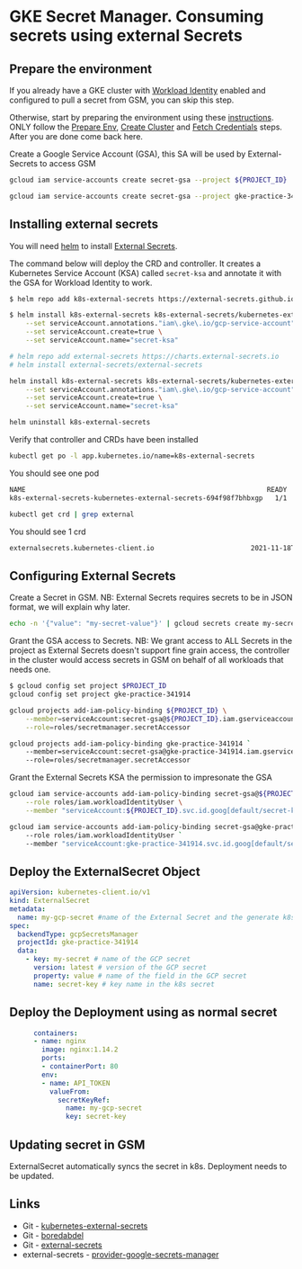 # GKE Secret Manager. Consuming secrets using external Secrets

## Prepare the environment

If you already have a GKE cluster with [Workload Identity](https://cloud.google.com/kubernetes-engine/docs/how-to/workload-identity) enabled and configured to pull a secret from GSM, you can skip this step.

Otherwise, start by preparing the environment using these [instructions](./README.md). ONLY follow the [Prepare Env](https://github.com/boredabdel/gke-secret-manager#prepare-environment), [Create Cluster](https://github.com/boredabdel/gke-secret-manager#create-cluster) and [Fetch Credentials](https://github.com/boredabdel/gke-secret-manager#fetch-credentials-for-the-cluster) steps. After you are done come back here.

Create a Google Service Account (GSA), this SA will be used by External-Secrets to access GSM

```bash
gcloud iam service-accounts create secret-gsa --project ${PROJECT_ID}

gcloud iam service-accounts create secret-gsa --project gke-practice-341914
```

## Installing external secrets

You will need [helm](https://helm.sh/) to install [External Secrets](https://github.com/external-secrets/kubernetes-external-secrets#how-to-use-it).

The command below will deploy the CRD and controller. It creates a Kubernetes Service Account (KSA) called ```secret-ksa``` and annotate it with the GSA for Workload Identity to work.

```bash
$ helm repo add k8s-external-secrets https://external-secrets.github.io/kubernetes-external-secrets/

$ helm install k8s-external-secrets k8s-external-secrets/kubernetes-external-secrets \
    --set serviceAccount.annotations."iam\.gke\.io/gcp-service-account"='secret-gsa@'"${PROJECT_ID}"'.iam.gserviceaccount.com' \
    --set serviceAccount.create=true \
    --set serviceAccount.name="secret-ksa"

# helm repo add external-secrets https://charts.external-secrets.io
# helm install external-secrets/external-secrets

helm install k8s-external-secrets k8s-external-secrets/kubernetes-external-secrets \
    --set serviceAccount.annotations."iam\.gke\.io/gcp-service-account"='secret-gsa@gke-practice-341914.iam.gserviceaccount.com' \
    --set serviceAccount.create=true \
    --set serviceAccount.name="secret-ksa"

helm uninstall k8s-external-secrets
```

Verify that controller and CRDs have been installed

```bash
kubectl get po -l app.kubernetes.io/name=k8s-external-secrets
```

You should see one pod

```bash
NAME                                                            READY   STATUS    RESTARTS   AGE
k8s-external-secrets-kubernetes-external-secrets-694f98f7bhbxgp   1/1     Running       0          20m
```

```bash
kubectl get crd | grep external
```

You should see 1 crd

```bash
externalsecrets.kubernetes-client.io                        2021-11-18T10:53:05Z
```

## Configuring External Secrets

Create a Secret in GSM. NB: External Secrets requires secrets to be in JSON format, we will explain why later.

```bash
echo -n '{"value": "my-secret-value"}' | gcloud secrets create my-secret --replication-policy="automatic" --data-file=-
```

Grant the GSA access to Secrets. NB: We grant access to ALL Secrets in the project as External Secrets doesn't support fine grain access, the controller in the cluster would access secrets in GSM on behalf of all workloads that needs one.

```bash
$ gcloud config set project $PROJECT_ID
gcloud config set project gke-practice-341914

gcloud projects add-iam-policy-binding ${PROJECT_ID} \
    --member=serviceAccount:secret-gsa@${PROJECT_ID}.iam.gserviceaccount.com \
    --role=roles/secretmanager.secretAccessor

gcloud projects add-iam-policy-binding gke-practice-341914 `
    --member=serviceAccount:secret-gsa@gke-practice-341914.iam.gserviceaccount.com `
    --role=roles/secretmanager.secretAccessor
```

Grant the External Secrets KSA the permission to impresonate the GSA

```bash
gcloud iam service-accounts add-iam-policy-binding secret-gsa@${PROJECT_ID}.iam.gserviceaccount.com \
    --role roles/iam.workloadIdentityUser \
    --member "serviceAccount:${PROJECT_ID}.svc.id.goog[default/secret-ksa]"

gcloud iam service-accounts add-iam-policy-binding secret-gsa@gke-practice-341914.iam.gserviceaccount.com `
    --role roles/iam.workloadIdentityUser `
    --member "serviceAccount:gke-practice-341914.svc.id.goog[default/secret-ksa]"
```

## Deploy the ExternalSecret Object

```yaml
apiVersion: kubernetes-client.io/v1
kind: ExternalSecret
metadata:
  name: my-gcp-secret #name of the External Secret and the generate k8s secret
spec:
  backendType: gcpSecretsManager
  projectId: gke-practice-341914
  data:
    - key: my-secret # name of the GCP secret
      version: latest # version of the GCP secret
      property: value # name of the field in the GCP secret
      name: secret-key # key name in the k8s secret
```

## Deploy the Deployment using as normal secret

```yaml
      containers:
      - name: nginx
        image: nginx:1.14.2
        ports:
        - containerPort: 80
        env:
        - name: API_TOKEN
          valueFrom:
            secretKeyRef:
              name: my-gcp-secret
              key: secret-key
```

## Updating secret in GSM

ExternalSecret automatically syncs the secret in k8s.
Deployment needs to be updated.

## Links

- Git - [kubernetes-external-secrets](https://github.com/external-secrets/kubernetes-external-secrets#how-to-use-it/)
- Git - [boredabdel](https://github.com/boredabdel/gke-secret-manager/tree/main/hello-secret-external-secrets)
- Git - [external-secrets](https://github.com/external-secrets/external-secrets)
- external-secrets - [provider-google-secrets-manager](https://external-secrets.io/provider-google-secrets-manager/)
